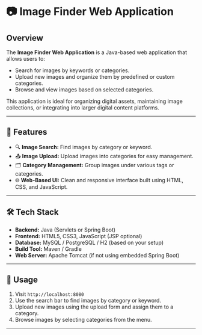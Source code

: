 # 📷 Image Finder Web Application

## Overview

The **Image Finder Web Application** is a Java-based web application that allows users to:

* Search for images by keywords or categories.
* Upload new images and organize them by predefined or custom categories.
* Browse and view images based on selected categories.

This application is ideal for organizing digital assets, maintaining image collections, or integrating into larger digital content platforms.

---

## 🔧 Features

* 🔍 **Image Search:** Find images by category or keyword.
* 📤 **Image Upload:** Upload images into categories for easy management.
* 🗂️ **Category Management:** Group images under various tags or categories.
* 🌐 **Web-Based UI:** Clean and responsive interface built using HTML, CSS, and JavaScript.

---

## 🛠️ Tech Stack

* **Backend:** Java (Servlets or Spring Boot)
* **Frontend:** HTML5, CSS3, JavaScript (JSP optional)
* **Database:** MySQL / PostgreSQL / H2 (based on your setup)
* **Build Tool:** Maven / Gradle
* **Web Server:** Apache Tomcat (if not using embedded Spring Boot)

---

## 📸 Usage

1. Visit `http://localhost:8080`
2. Use the search bar to find images by category or keyword.
3. Upload new images using the upload form and assign them to a category.
4. Browse images by selecting categories from the menu.

---
